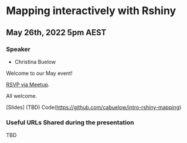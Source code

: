 # Mapping interactively with Rshiny

## May 26th, 2022 5pm AEST

### Speaker

* Christina Buelow

Welcome to our May event!

[RSVP via Meetup](https://bit.ly/37mKf32). 

All welcome.

[Slides] (TBD)
Code(https://github.com/cabuelow/intro-rshiny-mapping)

### Useful URLs Shared during the presentation
TBD
